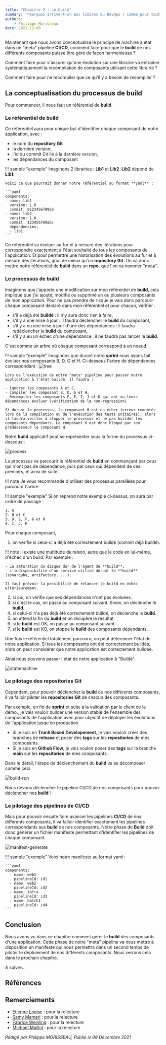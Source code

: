 ```yaml
---
title: "Chapitre 2 : Le build"
summary: "Pourquoi arrive-t-on aux limites du DevOps ? Comme pour tout, le temps fait son œuvre. La démarche DevOps n'y échappe pas. Vous pouvez avoir une démarche très aboutie, au bout de plusieurs mois ou plusieurs années, celle-ci aura naturellement du plomb dans l'aile."
authors:
    - Philippe Morisseau
date: 2021-12-08
---
```


Maintenant que nous avons conceptualisé le principe de machine à état dans un "meta" pipeline **CI/CD**, comment faire pour que le **build** de nos différents composants puisse être géré de façon harmonieuse ?

Comment faire pour s'assurer qu'une évolution sur une librairie va entrainer systématiquement la recompilation de composants utilisant cette librairie ?

Comment faire pour ne recompiler que ce qu'il y a besoin de recompiler ?

## La conceptualisation du processus de build

Pour commencer, il nous faut un référentiel de **build**. 

### Le référentiel de build

Ce référentiel aura pour unique but d'identifier chaque composant de notre application, avec :

- le nom du **repository Git**
- la dernière version,
- l'id du commit Git lié à la dernière version,
- les dépendances du composant

!!! sample "exemple"
    Imaginons 2 librairies : **Lib1** et **Lib2**. **Lib2** dépend de **Lib1**.

    Voici ce que pourrait donner notre référentiel au format **yaml** :

    ```yaml
    components:
    - name: lib1
      version: 1.0
      commit: 0123456789ab
    - name: lib2
      version: 1.0
      commit: 123456789abc
      dependencies: 
      - lib1
    ```

Ce référentiel va évoluer au fur et à mesure des itérations pour correspondre exactement à l'état souhaité de tous les composants de l'application. Et pour permettre une historisation des évolutions au fur et à mesure des itérations, quoi de mieux qu'un **repository Git**.
On va donc mettre notre référentiel de **build** dans un **repo.** que l'on va nommer "meta".

### Le processus de build

Imaginons que j'apporte une modification sur mon référentiel de **build**, cela implique que j'ai ajouté, modifié ou supprimé un ou plusieurs composants de mon application. Pour ne pas prendre de risque je vais donc parcourir chaque composant déclaré dans mon référentiel et pour chacun, vérifier :

- s'il a déjà été **buildé** : il n'y aura donc rien à faire,
- s'il y a une mise à jour : il faudra déclencher le **build** du composant,
- s'il y a eu une mise à jour d'une des dépendances : il faudra redéclencher le **build** du composant,
- s'il y a eu un échec d'une dépendance : il ne faudra pas lancer le **build**.

C'est comme un arbre où chaque composant correspond à un noeud.

!!! sample "exemple"
    Imaginons que durant notre **sprint** nous ayons fait évoluer nos composants B, D, G et H. 
    Ci-dessous l'arbre de dépendances correspondant :
    ![tree](../../../img/05.comment.build.002.svg)

    Lors de l'exécution de notre "meta" pipeline pour passer notre application à l'état buildé, il faudra :

    - Ignorer les composants A et C,
    - Compiler les composant B, D, G et H,
    - Recompiler les composants E, F, I, J et K qui ont vu leurs dépendances évoluer (vérification de la non-régression)
    
    Si durant le processus, le composant H est en échec (erreur remontée lors de la compilation ou de l'exécution des tests unitaires), alors il faudra veiller à stopper le processus et ne pas builder les composants dépendants. Le composant K est donc bloqué par son prédécesseur le composant H.

Notre **build** applicatif peut se représenter sous la forme du processus ci-dessous : 

![process](../../../img/05.comment.build.001.svg)

Le processus va parcourir le référentiel de **build** en commençant par ceux qui n'ont pas de dépendance, puis par ceux qui dépendent de ces premiers, et ainsi de suite. 

!!! note
    Je vous recommande d'utiliser des processus parallèles pour parcourir l'arbre.

!!! sample "exemple" 
    Si on reprend notre exemple ci-dessus, on aura par ordre de passage :

    1. A
    2. B et C
    3. D, E, F, G et H
    4. I, J, K

Pour chaque composant,

1. on vérifie si celui-ci a déjà été correctement buildé (commit déjà buildé).
  
!!! note
    Il existe une multitude de raison, autre que le code en lui-même, d'échec d'un build. Par exemple : 
    
    - La saturation du disque dur de l'agent de **build**, 
    - L'indisponibilité d'un service utilisé durant le **build** (sonarqube, artifactory, ...).
     
    Il faut prévoir la possibilité de relancer le build en échec ultérieurement.

2. si oui, on vérifie que ses dépendances n'ont pas évoluées.
3. si c'est le cas, on passe au composant suivant. Sinon, on déclenche le **build**.
4. si celui-ci n'a pas déjà été correctement buildé, on déclenche le **build**.
5. on attend la fin du **build** et on récupère le résultat.
6. si le **build** est OK, on passe au composant suivant.
7. si le **build** est KO, on stoppe le **build** des composants dépendants.

Une fois le référentiel totalement parcouru, on peut déterminer l'état de notre application. Si tous les composants ont été correctement buildés, alors on peut considérer que notre application est correctement buildée.

Ainsi nous pouvons passer l'état de notre application à "Buildé".

![statemachine](../../../img/05.comment.build.003.svg)

### Le pilotage des repositories Git

Cependant, pour pouvoir déclencher le **build** de nos différents composants, il va falloir piloter les **repositories Git** de chacun des composants.

Par exemple, en fin de **sprint** et suite à la validation par le client de la démo., je vais vouloir builder une version stable de l'ensemble des composants de l'application avec pour objectif de déployer les évolutions de l'application jusqu'en production. 

- Si je suis en **Trunk Based Developement**, je vais vouloir créer des branches de **release** et poser des **tags** sur les **repositories** de mes composants.
- Si je suis en **Github Flow**, je vais vouloir poser des **tags** sur la branche **main** sur les **repositories** de mes composants.

Dans le détail, l'étape de déclenchement du **build** va se décomposer comme ceci :

![build-run](../../../img/05.comment.build.004.svg)

Nous devons déclencher le pipeline CI/CD de nos composants pour pouvoir déclencher nos **build** !

### Le pilotage des pipelines de CI/CD

Mais pour pouvoir ensuite faire avancer les pipelines **CI/CD** de nos différents composants, il va falloir identifier exactement les pipelines correspondants aux **build** de nos composants.
Notre phase de **Build** doit donc générer un fichier manifeste permettant d'identifier les pipelines de chaque composant.

![manifest-generate](../../../img/05.comment.build.005.svg)

!!! sample "exemple"
    Voici notre manifeste au format yaml :

    ```yaml
    components:
      - name: web1
        pipelineId: id1
      - name: web2
        pipelineId: id2
      - name: infra
        pipelineId: id3
      - name: batch1
        pipelineId: id4
    ```

## Conclusion

Nous avons vu dans ce chapitre comment gérer le **build** des composants d'une application. Cette phase de notre "meta" pipeline va nous mettre à disposition un manifeste qui nous permettra dans un second temps de piloter le déploiement de nos différents composants. Nous verrons cela dans le prochain chapitre.

A suivre...

## Références


## Remerciements

- [Etienne Louise](https://www.linkedin.com/in/etienne-louise-78154063/) : pour la relecture
- [Samy Mameri](https://www.linkedin.com/in/samy-mameri-60649079/) : pour la relecture
- [Fabrice Weinling](https://www.linkedin.com/in/%E2%99%A0-fabrice-weinling-%E2%99%A0-414187114/) : pour la relecture
- [Michael Maillot](https://twitter.com/michael_maillot) : pour la relecture

_Rédigé par Philippe MORISSEAU, Publié le 08 Décembre 2021_